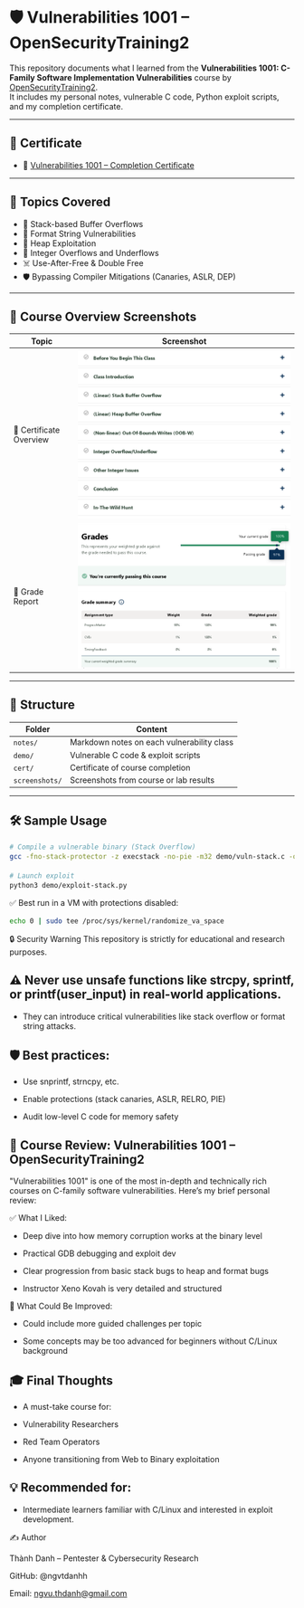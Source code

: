 # 🛡️ Vulnerabilities 1001 – OpenSecurityTraining2

This repository documents what I learned from the **Vulnerabilities 1001: C-Family Software Implementation Vulnerabilities** course by [OpenSecurityTraining2](https://opensecuritytraining2.github.io/).  
It includes my personal notes, vulnerable C code, Python exploit scripts, and my completion certificate.

---

## 📜 Certificate

- 🏅 [Vulnerabilities 1001 – Completion Certificate](./cert/Vulnerabilities%201001C-Family%20Software%20Implementation%20Vulnerabilities.png)

---

## 📒 Topics Covered

- 🧠 Stack-based Buffer Overflows  
- 🧵 Format String Vulnerabilities  
- 🧱 Heap Exploitation  
- 🔢 Integer Overflows and Underflows  
- ☠️ Use-After-Free & Double Free  
- 🛡️ Bypassing Compiler Mitigations (Canaries, ASLR, DEP)

---

## 📸 Course Overview Screenshots

| Topic                         | Screenshot |
|------------------------------|------------|
| 📘 Certificate Overview       | ![](./screenshots/vulnerabilities-1001.png) |
| 🧾 Grade Report               | ![](./screenshots/vulnerabilities-1001-grade.png) |

---

## 📂 Structure

| Folder        | Content |
|---------------|---------|
| `notes/`      | Markdown notes on each vulnerability class |
| `demo/`       | Vulnerable C code & exploit scripts |
| `cert/`       | Certificate of course completion |
| `screenshots/`| Screenshots from course or lab results |

---

## 🛠️ Sample Usage

```bash
# Compile a vulnerable binary (Stack Overflow)
gcc -fno-stack-protector -z execstack -no-pie -m32 demo/vuln-stack.c -o vuln-stack

# Launch exploit
python3 demo/exploit-stack.py
```

✅ Best run in a VM with protections disabled:

```bash
echo 0 | sudo tee /proc/sys/kernel/randomize_va_space
```
🔒 Security Warning
This repository is strictly for educational and research purposes.

## ⚠️ Never use unsafe functions like strcpy, sprintf, or printf(user_input) in real-world applications.

- They can introduce critical vulnerabilities like stack overflow or format string attacks.

## 🛡 Best practices:

- Use snprintf, strncpy, etc.

- Enable protections (stack canaries, ASLR, RELRO, PIE)

- Audit low-level C code for memory safety

## 📝 Course Review: Vulnerabilities 1001 – OpenSecurityTraining2

"Vulnerabilities 1001" is one of the most in-depth and technically rich courses on C-family software vulnerabilities. Here’s my brief personal review:

✅ What I Liked:

- Deep dive into how memory corruption works at the binary level

- Practical GDB debugging and exploit dev

- Clear progression from basic stack bugs to heap and format bugs

- Instructor Xeno Kovah is very detailed and structured

📌 What Could Be Improved:

- Could include more guided challenges per topic

- Some concepts may be too advanced for beginners without C/Linux background

## 🎓 Final Thoughts

- A must-take course for:

- Vulnerability Researchers

- Red Team Operators

- Anyone transitioning from Web to Binary exploitation

## 💡 Recommended for:

- Intermediate learners familiar with C/Linux and interested in exploit development.

✍️ Author

Thành Danh – Pentester & Cybersecurity Research

GitHub: @ngvtdanhh

Email: ngvu.thdanh@gmail.com

